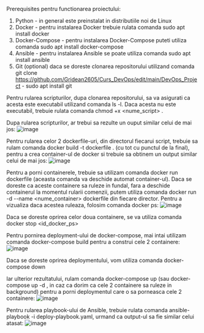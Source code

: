 Prerequisites pentru functionarea proiectului:
   1. Python - in general este preinstalat in distributiile noi de Linux
   2. Docker - pentru instalarea Docker trebuie rulata comanda sudo apt install docker
   3. Docker-Compose - pentru instalarea Docker-Compose puteti utiliza comanda sudo apt install docker-compose
   4. Ansible - pentru instalarea Ansible se poate utiliza comanda sudo apt install ansible
   5. Git (optional) daca se doreste clonarea repositorului utilizand comanda git clone https://github.com/Gridean2605/Curs_DevOps/edit/main/DevOps_Project - sudo apt install git

Pentru rularea scripturilor, dupa clonarea repositorului, sa va asigurati ca acesta este executabil utilizand comanda ls -l.
Daca acesta nu este executabil, trebuie rulata comanda chmod +x <nume_script> .

Dupa rularea scripturilor, ar trebui sa rezulte un ouput similar celui de mai jos:
![image](https://github.com/user-attachments/assets/75d5739c-db48-4923-b417-ef7ce150083d)

Pentru rularea celor 2 dockerfile-uri, din directorul fiecarui script, trebuie sa rulam comanda docker build -t dockerfile . (cu tot cu punctul de la final), pentru a crea container-ul de docker si trebuie sa obtinem un output similar celui de mai jos: 
![image](https://github.com/user-attachments/assets/62f829bc-164a-4a44-b324-e6ef090c1fc7)

Pentru a porni containerele, trebuie sa utilizam comanda docker run dockerfile (aceasta comanda va deschide automat container-ul). Daca se doreste ca aceste containere sa ruleze in fundal, fara a deschide containerul la momentul rularii comenzii, putem utiliza comanda docker run -d --name <nume_container> dockerfile din fiecare director. 
Pentru a vizualiza daca acestea ruleaza, folosim comanda docker ps:
![image](https://github.com/user-attachments/assets/a024e659-c99f-4143-95db-778dd588fb9e)

Daca se doreste oprirea celor doua containere, se va utiliza comanda docker stop <id_docker_ps>

Pentru pornirea deployment-ului de docker-compose, mai intai utilizam comanda docker-compose build pentru a construi cele 2 containere:
![image](https://github.com/user-attachments/assets/d7547f0d-be61-4f85-bad4-33951b383a3c)

Daca se doreste oprirea deploymentului, vom utiliza comanda docker-compose down

Iar ulterior rezultatului, rulam comanda docker-compose up (sau docker-compose up -d , in caz ca dorim ca cele 2 containere sa ruleze in background) pentru a porni deploymentul care o sa porneasca cele 2 containere:
![image](https://github.com/user-attachments/assets/11a01a0b-3152-42d8-8753-5dd54ed7c896)

Pentru rularea playbook-ului de Ansible, trebuie rulata comanda ansible-playbook -i deploy-playbook.yaml, urmand ca output-ul sa fie similar celui atasat:
![image](https://github.com/user-attachments/assets/cfdc8d23-3f68-4a62-a98f-e0792b031f61)





